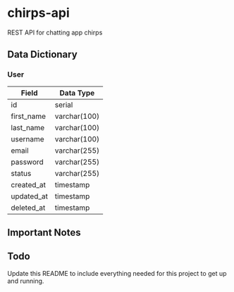 # chirps-api

REST API for chatting app chirps

## Data Dictionary

### User

| Field      | Data Type    |
| ---------- | ------------ |
| id         | serial       |
| first_name | varchar(100) |
| last_name  | varchar(100) |
| username   | varchar(100) |
| email      | varchar(255) |
| password   | varchar(255) |
| status     | varchar(255) |
| created_at | timestamp    |
| updated_at | timestamp    |
| deleted_at | timestamp    |

## Important Notes

## Todo

Update this README to include everything needed for this project to get up and running.
